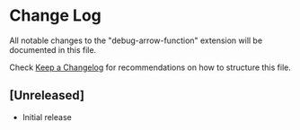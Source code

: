 # Change Log
All notable changes to the "debug-arrow-function" extension will be documented in this file.

Check [Keep a Changelog](http://keepachangelog.com/) for recommendations on how to structure this file.

## [Unreleased]
- Initial release